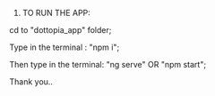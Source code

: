 1.  TO RUN THE APP:





cd to "dottopia_app" folder;




Type in the terminal : "npm i";





Then type in the terminal: "ng serve" OR "npm start";



Thank you..
